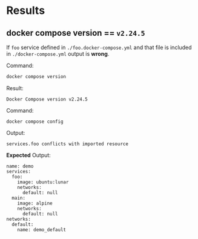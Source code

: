 # Results

## docker compose version == `v2.24.5`

If `foo` service defined in `./foo.docker-compose.yml` and that file is included in `./docker-compose.yml` output is **wrong**.

Command:

```bash
docker compose version
```

Result:

```
Docker Compose version v2.24.5
```

Command:

```
docker compose config
```

Output:

```
services.foo conflicts with imported resource
```

**Expected** Output:

```
name: demo
services:
  foo:
    image: ubuntu:lunar
    networks:
      default: null
  main:
    image: alpine
    networks:
      default: null
networks:
  default:
    name: demo_default
```
